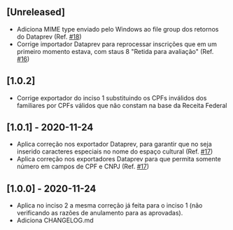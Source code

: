 
## [Unreleased]
- Adiciona MIME type enviado pelo Windows ao file group dos retornos do Dataprev (Ref. [#18](https://github.com/mapasculturais/plugin-AldirBlancDataprev/issues/18))
- Corrige importador Dataprev para reprocessar inscrições que em um primeiro momento estava, com staus 8 "Retida para avaliação" (Ref. [#16](https://github.com/mapasculturais/plugin-AldirBlancDataprev/issues/16))

## [1.0.2]
- Corrige exportador do inciso 1 substituindo os CPFs inválidos dos familiares por CPFs válidos que não constam na base da Receita Federal

## [1.0.1] - 2020-11-24
- Aplica correção nos exportador Dataprev, para garantir que no seja inserido caracteres especiais no nome do espaço cultural (Ref. [#17](https://github.com/mapasculturais/plugin-AldirBlancDataprev/issues/17))
- Aplica correção nos exportadores Dataprev para que permita somente número em campos de CPF e CNPJ (Ref. [#17](https://github.com/mapasculturais/plugin-AldirBlancDataprev/issues/17))

## [1.0.0] - 2020-11-24
- Aplica no inciso 2 a mesma correção já feita para o inciso 1 (não verificando as razões de anulamento para as aprovadas).
- Adiciona CHANGELOG.md

